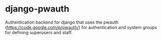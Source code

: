 django-pwauth
=============

Authentication backend for django that uses the pwauth (https://code.google.com/p/pwauth/) for authentication and system groups for defining superusers and staff.

